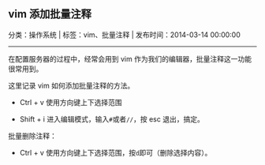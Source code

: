 ## vim 添加批量注释

分类：操作系统 | 标签：vim、批量注释 | 发布时间：2014-03-14 00:00:00

___

在配置服务器的过程中，经常会用到 vim 作为我们的编辑器，批量注释这一功能很常用到。

这里记录 vim 如何添加批量注释的方法。

* Ctrl + v 使用方向键上下选择范围

* Shift + i 进入编辑模式，输入```#```或者```//```，按 esc 退出，搞定。

批量删除注释：

* Ctrl + v 使用方向键上下选择范围，按```d```即可（删除选择内容）。